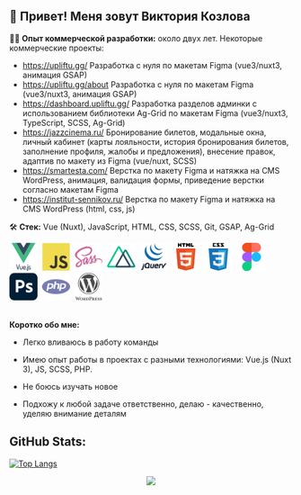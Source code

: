 ## 👋 Привет! Меня зовут Виктория Козлова

:woman_technologist: **Опыт коммерческой разработки:** около двух лет.
Некоторые коммерческие проекты:
- https://upliftu.gg/ Разработка с нуля по макетам Figma (vue3/nuxt3, анимация GSAP)
- https://upliftu.gg/about Разработка с нуля по макетам Figma (vue3/nuxt3, анимация GSAP)
- https://dashboard.upliftu.gg/ Разработка разделов админки с использованием библиотеки Ag-Grid по макетам Figma (vue3/nuxt3, TypeScript, SCSS, Ag-Grid)
- https://jazzcinema.ru/ Бронирование билетов, модальные окна, личный кабинет (карты лояльности, история бронирования билетов, заполнение профиля, жалобы и предложения), внесение правок, адаптив по макету из Figma (vue/nuxt, SCSS)
- https://smartesta.com/ Верстка по макету Figma и натяжка на CMS WordPress, анимация, валидация формы, приведение верстки согласно макетам Figma
- https://institut-sennikov.ru/ Верстка по макету Figma и натяжка на CMS WordPress (html, css, js)

:hammer_and_wrench: **Стек:** Vue (Nuxt), JavaScript, HTML, CSS, SCSS, Git, GSAP, Ag-Grid
<div>
	<img src="https://github.com/devicons/devicon/blob/master/icons/vuejs/vuejs-original-wordmark.svg" title="vue" alt="vue" width="50" height="50"/>&nbsp;
<!-- 	<img src="https://github.com/devicons/devicon/blob/master/icons/react/react-original-wordmark.svg" title="react" alt="react" width="50" height="50"/>&nbsp; -->
	<img src="https://github.com/devicons/devicon/blob/master/icons/javascript/javascript-original.svg" title="js" alt="js" width="50" height="50"/>&nbsp;
	<img src="https://github.com/devicons/devicon/blob/master/icons/sass/sass-original.svg" title="sass" alt="sass" width="50" height="50"/>&nbsp;
	<img src="https://github.com/devicons/devicon/blob/master/icons/nuxtjs/nuxtjs-original.svg" title="nuxtJs" alt="nuxtJs" width="50" height="50"/>&nbsp;
	<img src="https://github.com/devicons/devicon/blob/master/icons/jquery/jquery-original-wordmark.svg" title="jQuery" alt="jQuery" width="50" height="50"/>&nbsp;
	<img src="https://github.com/devicons/devicon/blob/master/icons/html5/html5-original-wordmark.svg" title="html" alt="html5" width="50" height="50"/>&nbsp;
 	<img src="https://github.com/devicons/devicon/blob/master/icons/css3/css3-original-wordmark.svg" title="css" alt="css3" width="50" height="50"/>&nbsp;
	<img src="https://github.com/devicons/devicon/blob/master/icons/figma/figma-original.svg" title="figma" alt="figma" width="50" height="50"/>&nbsp;
	<img src="https://github.com/devicons/devicon/blob/master/icons/photoshop/photoshop-plain.svg" title="photoshop" alt="photoshop" width="50" height="50"/>&nbsp;
	<img src="https://github.com/devicons/devicon/blob/master/icons/php/php-plain.svg" title="php" alt="php" width="50" height="50"/>&nbsp;
  	<img src="https://github.com/devicons/devicon/blob/master/icons/wordpress/wordpress-plain-wordmark.svg" title="wordPress" alt="wordPress" width="50" height="50"/>&nbsp;
</div>&nbsp;


**Коротко обо мне:**

- Легко вливаюсь в работу команды 

- Имею опыт работы в проектах с разными технологиями: Vue.js (Nuxt 3), JS, SCSS, PHP.

- Не боюсь изучать новое

- Подхожу к любой задаче ответственно, делаю - качественно, уделяю внимание деталям

## GitHub Stats:

[![Top Langs](https://github-readme-stats.vercel.app/api/top-langs/?username=vellutoco&layout=compact&theme=vision-friendly-dark)](https://github.com/anuraghazra/github-readme-stats)

<div id="header" align="center">
  <img src="https://media.giphy.com/media/M9gbBd9nbDrOTu1Mqx/giphy.gif" width="100"/>
</div>

<!--
<div id="badges">
  <a href="your-linkedin-URL">
    <img src="https://img.shields.io/badge/LinkedIn-blue?style=for-the-badge&logo=linkedin&logoColor=white" alt="LinkedIn Badge"/>
  </a>
  <a href="your-youtube-URL">
    <img src="https://img.shields.io/badge/YouTube-red?style=for-the-badge&logo=youtube&logoColor=white" alt="Youtube Badge"/>
  </a>
  <a href="your-twitter-URL">
    <img src="https://img.shields.io/badge/Twitter-blue?style=for-the-badge&logo=twitter&logoColor=white" alt="Twitter Badge"/>
  </a>
</div>
-->
<!--
**vellutoco/vellutoco** is a ✨ _special_ ✨ repository because its `README.md` (this file) appears on your GitHub profile.

Here are some ideas to get you started:

- 🔭 I’m currently working on ...
- 🌱 I’m currently learning ...
- 👯 I’m looking to collaborate on ...
- 🤔 I’m looking for help with ...
- 💬 Ask me about ...
- 📫 How to reach me: ...
- 😄 Pronouns: ...
- ⚡ Fun fact: ...
-->
